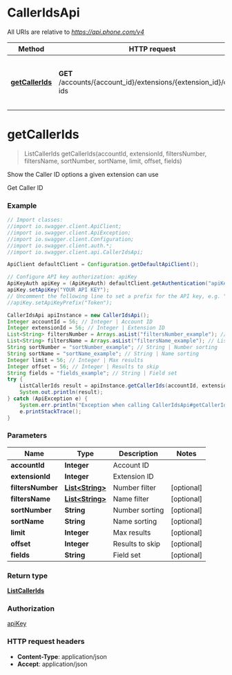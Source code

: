 # CallerIdsApi

All URIs are relative to *https://api.phone.com/v4*

Method | HTTP request | Description
------------- | ------------- | -------------
[**getCallerIds**](CallerIdsApi.md#getCallerIds) | **GET** /accounts/{account_id}/extensions/{extension_id}/caller-ids | Show the Caller ID options a given extension can use


<a name="getCallerIds"></a>
# **getCallerIds**
> ListCallerIds getCallerIds(accountId, extensionId, filtersNumber, filtersName, sortNumber, sortName, limit, offset, fields)

Show the Caller ID options a given extension can use

Get Caller ID

### Example
```java
// Import classes:
//import io.swagger.client.ApiClient;
//import io.swagger.client.ApiException;
//import io.swagger.client.Configuration;
//import io.swagger.client.auth.*;
//import io.swagger.client.api.CallerIdsApi;

ApiClient defaultClient = Configuration.getDefaultApiClient();

// Configure API key authorization: apiKey
ApiKeyAuth apiKey = (ApiKeyAuth) defaultClient.getAuthentication("apiKey");
apiKey.setApiKey("YOUR API KEY");
// Uncomment the following line to set a prefix for the API key, e.g. "Token" (defaults to null)
//apiKey.setApiKeyPrefix("Token");

CallerIdsApi apiInstance = new CallerIdsApi();
Integer accountId = 56; // Integer | Account ID
Integer extensionId = 56; // Integer | Extension ID
List<String> filtersNumber = Arrays.asList("filtersNumber_example"); // List<String> | Number filter
List<String> filtersName = Arrays.asList("filtersName_example"); // List<String> | Name filter
String sortNumber = "sortNumber_example"; // String | Number sorting
String sortName = "sortName_example"; // String | Name sorting
Integer limit = 56; // Integer | Max results
Integer offset = 56; // Integer | Results to skip
String fields = "fields_example"; // String | Field set
try {
    ListCallerIds result = apiInstance.getCallerIds(accountId, extensionId, filtersNumber, filtersName, sortNumber, sortName, limit, offset, fields);
    System.out.println(result);
} catch (ApiException e) {
    System.err.println("Exception when calling CallerIdsApi#getCallerIds");
    e.printStackTrace();
}
```

### Parameters

Name | Type | Description  | Notes
------------- | ------------- | ------------- | -------------
 **accountId** | **Integer**| Account ID |
 **extensionId** | **Integer**| Extension ID |
 **filtersNumber** | [**List&lt;String&gt;**](String.md)| Number filter | [optional]
 **filtersName** | [**List&lt;String&gt;**](String.md)| Name filter | [optional]
 **sortNumber** | **String**| Number sorting | [optional]
 **sortName** | **String**| Name sorting | [optional]
 **limit** | **Integer**| Max results | [optional]
 **offset** | **Integer**| Results to skip | [optional]
 **fields** | **String**| Field set | [optional]

### Return type

[**ListCallerIds**](ListCallerIds.md)

### Authorization

[apiKey](../README.md#apiKey)

### HTTP request headers

 - **Content-Type**: application/json
 - **Accept**: application/json

